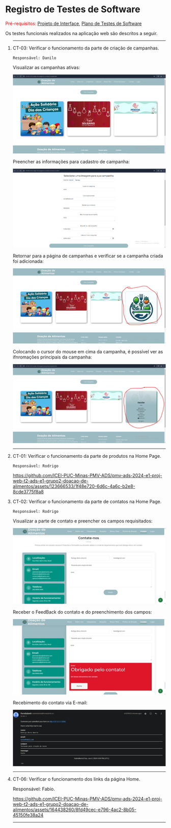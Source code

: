 # Registro de Testes de Software

<span style="color:red">Pré-requisitos: <a href="3-Projeto de Interface.md"> Projeto de Interface</a></span>, <a href="8-Plano de Testes de Software.md"> Plano de Testes de Software</a>

Os testes funcionais realizados na aplicação web são descritos a seguir.

<ol>
  <hr>
  <li> CT-03: Verificar o funcionamento da parte de criação de campanhas.

    Responsável: Danilo

 <p>Visualizar as campanhas ativas:</p>
<img src="img/campanha-1.png">

 <p>Preencher as informações para cadastro de campanha:</p>
 <img src="img/campanha-2.png">

 <p>Retornar para a página de campanhas e verificar se a campanha criada foi adicionada:</p>
 <img src="img/campanha-3(1).png">

 <p>Colocando o cursor do mouse em cima da campanha, é possível ver as ifnromações principais da campanha:</p>
 <img src="img/campanha-4(1).png">
 
 <hr>



 <li> CT-01: Verificar o funcionamento da parte de produtos na Home Page.

    Responsável: Rodrigo

  https://github.com/ICEI-PUC-Minas-PMV-ADS/pmv-ads-2024-e1-proj-web-t2-ads-e1-grupo2-doacao-de-alimentos/assets/123666533/1f48e720-6d6c-4a6c-b2e8-8cde3775f8a8

  </li>

   <li> CT-02: Verificar o funcionamento da parte de contatos na Home Page.

    Responsável: Rodrigo

  <p>Visualizar a parte de contato e preencher os campos requisitados:</p>
  <img src="img/RTcontato.jpeg">

  <p>Receber o FeedBack do contato e do preenchimento dos campos:</p>
  <img src="img/RTcontato2.jpeg">

  <p>Recebimento do contato via E-mail:</p>
  <img src="img/RTcontato3.jpeg">

  </li>

<hr>

<li> CT-06: Verificar o funcionamento dos links da página Home.

  Responsável: Fabio.

https://github.com/ICEI-PUC-Minas-PMV-ADS/pmv-ads-2024-e1-proj-web-t2-ads-e1-grupo2-doacao-de-alimentos/assets/164438260/8fd49cec-e796-4ac2-8b05-45150fe38a24

  </li>
  <hr>



</li>

</ol>

